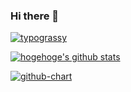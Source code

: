 ### Hi there 👋

<!--
**tmasud/tmasud** is a ✨ _special_ ✨ repository because its `README.md` (this file) appears on your GitHub profile.

Here are some ideas to get you started:

- 🔭 I’m currently working on ...
- 🌱 I’m currently learning ...
- 👯 I’m looking to collaborate on ...
- 🤔 I’m looking for help with ...
- 💬 Ask me about ...
- 📫 How to reach me: ...
- 😄 Pronouns: ...
- ⚡ Fun fact: ...
-->

[![typograssy](https://typograssy.deno.dev/api?text=tmasud%20Profile)](https://github.com/kawarimidoll/typograssy)

[![hogehoge's github stats](https://github-readme-stats.vercel.app/api?username=tmasud&hide=contribs&count_private=true&show_icons=true&theme=tokyonight&rank_icon=github)](https://github.com/tmasud/)

[![github-chart](https://github-chart.vercel.app/api?user=tmasud)](https://github.com/rokumura7/github-chart)
